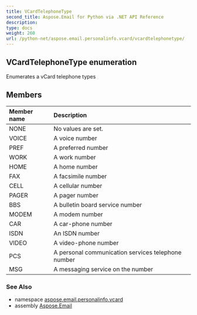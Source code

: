 ```yaml
---
title: VCardTelephoneType
second_title: Aspose.Email for Python via .NET API Reference
description: 
type: docs
weight: 260
url: /python-net/aspose.email.personalinfo.vcard/vcardtelephonetype/
---
```


## VCardTelephoneType enumeration

Enumerates a vCard telephone types

## Members
| Member name | Description |
| :- | :- |
|NONE|No values are set.|
|VOICE|A voice number|
|PREF|A preferred number|
|WORK|A work number|
|HOME|A home number|
|FAX|A facsimile number|
|CELL|A cellular number|
|PAGER|A pager number|
|BBS|A bulletin board service number|
|MODEM|A modem number|
|CAR|A car-phone number|
|ISDN|An ISDN number|
|VIDEO|A video-phone number|
|PCS|A personal communication services telephone number|
|MSG|A messaging service on the number|

### See Also

* namespace [aspose.email.personalinfo.vcard](/email/python-net/aspose.email.personalinfo.vcard/)
* assembly [Aspose.Email](/email/python-net/)

